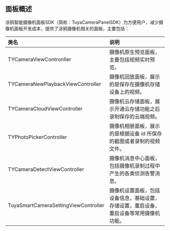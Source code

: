 ## 面板概述

涂鸦智能摄像机面板SDK（简称：TuyaCameraPanelSDK）为方便用户，减少摄像机面板开发成本，提供了涂鸦摄像机相关的面板，主要包括：

| 类名                    | 说明 |
| :----------------------- | :---- |
| TYCameraViewContronller |  摄像机原生预览面板，主要包括视频实时预览。  |
| TYCameraNewPlaybackViewController |  摄像机回放面板，展示的是保存在摄像机存储设备上的视频。  |
| TYCameraCloudViewController |  摄像机云存储面板，展示开通云存储功能之后录制保存的云端视频。    |
| TYPhotoPickerController | 摄像机相册面板，展示的是根据设备 id 所保存的截图或者录制的视频文件。 |
| TYCameraDetectViewController |  摄像机消息中心面板，包括摄像机录制过程中产生的各类侦测告警消息。  |
| TuyaSmartCameraSettingViewController |  摄像机设置面板，包括设备信息，基础设置，存储设置，重启设备，重启设备等常用摄像机功能。  |

